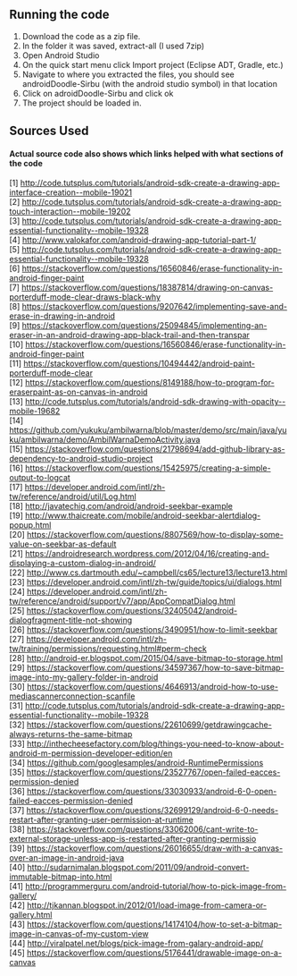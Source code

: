 ## Running the code

1) Download the code as a zip file. 
2) In the folder it was saved, extract-all (I used 7zip)
3) Open Android Studio
4) On the quick start menu click Import project (Eclipse ADT, Gradle, etc.) 
5) Navigate to where you extracted the files, you should see androidDoodle-Sirbu (with the android studio symbol) 
in that location
6) Click on adroidDoodle-Sirbu and click ok
7) The project should be loaded in. 
## Sources Used 

#### Actual source code also shows which links helped with what sections of the code

[1] http://code.tutsplus.com/tutorials/android-sdk-create-a-drawing-app-interface-creation--mobile-19021 <br />
[2] http://code.tutsplus.com/tutorials/android-sdk-create-a-drawing-app-touch-interaction--mobile-19202 <br />
[3] http://code.tutsplus.com/tutorials/android-sdk-create-a-drawing-app-essential-functionality--mobile-19328 <br />
[4] http://www.valokafor.com/android-drawing-app-tutorial-part-1/ <br />
[5] http://code.tutsplus.com/tutorials/android-sdk-create-a-drawing-app-essential-functionality--mobile-19328 <br />
[6] https://stackoverflow.com/questions/16560846/erase-functionality-in-android-finger-paint <br />
[7] https://stackoverflow.com/questions/18387814/drawing-on-canvas-porterduff-mode-clear-draws-black-why <br />
[8] https://stackoverflow.com/questions/9207642/implementing-save-and-erase-in-drawing-in-android <br />
[9] https://stackoverflow.com/questions/25094845/implementing-an-eraser-in-an-android-drawing-app-black-trail-and-then-transpar <br />
[10] https://stackoverflow.com/questions/16560846/erase-functionality-in-android-finger-paint <br />
[11] https://stackoverflow.com/questions/10494442/android-paint-porterduff-mode-clear <br />
[12] https://stackoverflow.com/questions/8149188/how-to-program-for-eraserpaint-as-on-canvas-in-android <br />
[13] http://code.tutsplus.com/tutorials/android-sdk-drawing-with-opacity--mobile-19682 <br />
[14] https://github.com/yukuku/ambilwarna/blob/master/demo/src/main/java/yuku/ambilwarna/demo/AmbilWarnaDemoActivity.java <br />
[15] https://stackoverflow.com/questions/21798694/add-github-library-as-dependency-to-android-studio-project <br />
[16] https://stackoverflow.com/questions/15425975/creating-a-simple-output-to-logcat <br />
[17] https://developer.android.com/intl/zh-tw/reference/android/util/Log.html <br />
[18] http://javatechig.com/android/android-seekbar-example <br />
[19] http://www.thaicreate.com/mobile/android-seekbar-alertdialog-popup.html <br />
[20] https://stackoverflow.com/questions/8807569/how-to-display-some-value-on-seekbar-as-default <br />
[21] https://androidresearch.wordpress.com/2012/04/16/creating-and-displaying-a-custom-dialog-in-android/ <br />
[22] http://www.cs.dartmouth.edu/~campbell/cs65/lecture13/lecture13.html <br />
[23] https://developer.android.com/intl/zh-tw/guide/topics/ui/dialogs.html <br />
[24] https://developer.android.com/intl/zh-tw/reference/android/support/v7/app/AppCompatDialog.html <br />
[25] https://stackoverflow.com/questions/32405042/android-dialogfragment-title-not-showing <br />
[26] https://stackoverflow.com/questions/3490951/how-to-limit-seekbar <br />
[27] https://developer.android.com/intl/zh-tw/training/permissions/requesting.html#perm-check <br />
[28] http://android-er.blogspot.com/2015/04/save-bitmap-to-storage.html <br />
[29] https://stackoverflow.com/questions/34597367/how-to-save-bitmap-image-into-my-gallery-folder-in-android <br />
[30] https://stackoverflow.com/questions/4646913/android-how-to-use-mediascannerconnection-scanfile <br />
[31] http://code.tutsplus.com/tutorials/android-sdk-create-a-drawing-app-essential-functionality--mobile-19328 <br />
[32] https://stackoverflow.com/questions/22610699/getdrawingcache-always-returns-the-same-bitmap <br />
[33] http://inthecheesefactory.com/blog/things-you-need-to-know-about-android-m-permission-developer-edition/en <br />
[34] https://github.com/googlesamples/android-RuntimePermissions <br />
[35] https://stackoverflow.com/questions/23527767/open-failed-eacces-permission-denied <br />
[36] https://stackoverflow.com/questions/33030933/android-6-0-open-failed-eacces-permission-denied <br />
[37] https://stackoverflow.com/questions/32699129/android-6-0-needs-restart-after-granting-user-permission-at-runtime <br />
[38] https://stackoverflow.com/questions/33062006/cant-write-to-external-storage-unless-app-is-restarted-after-granting-permissio <br />
[39] https://stackoverflow.com/questions/26016655/draw-with-a-canvas-over-an-image-in-android-java <br />
[40] http://sudarnimalan.blogspot.com/2011/09/android-convert-immutable-bitmap-into.html <br />
[41] http://programmerguru.com/android-tutorial/how-to-pick-image-from-gallery/ <br />
[42] http://tjkannan.blogspot.in/2012/01/load-image-from-camera-or-gallery.html <br />
[43] https://stackoverflow.com/questions/14174104/how-to-set-a-bitmap-image-in-canvas-of-my-custom-view <br />
[44] http://viralpatel.net/blogs/pick-image-from-galary-android-app/ <br />
[45] https://stackoverflow.com/questions/5176441/drawable-image-on-a-canvas <br />
